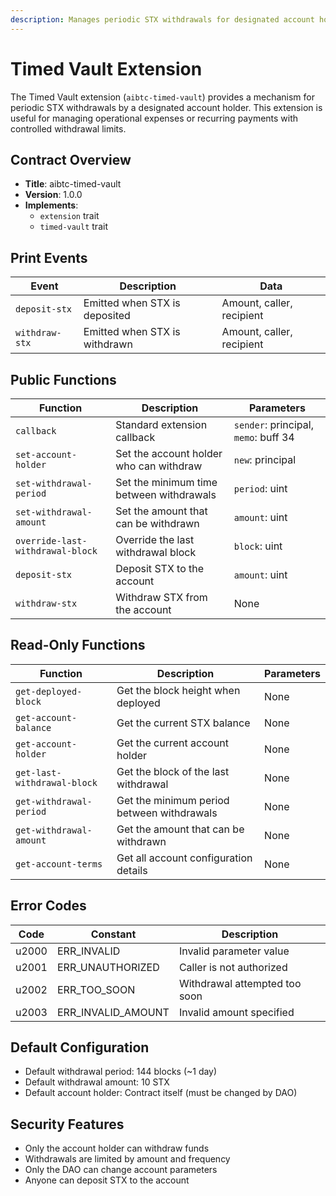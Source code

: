 ```yaml
---
description: Manages periodic STX withdrawals for designated account holder
---
```


# Timed Vault Extension

The Timed Vault extension (`aibtc-timed-vault`) provides a mechanism for periodic STX withdrawals by a designated account holder. This extension is useful for managing operational expenses or recurring payments with controlled withdrawal limits.

## Contract Overview

- **Title**: aibtc-timed-vault
- **Version**: 1.0.0
- **Implements**: 
  - `extension` trait
  - `timed-vault` trait

## Print Events

| Event | Description | Data |
|-------|-------------|------|
| `deposit-stx` | Emitted when STX is deposited | Amount, caller, recipient |
| `withdraw-stx` | Emitted when STX is withdrawn | Amount, caller, recipient |

## Public Functions

| Function | Description | Parameters |
|----------|-------------|------------|
| `callback` | Standard extension callback | `sender`: principal, `memo`: buff 34 |
| `set-account-holder` | Set the account holder who can withdraw | `new`: principal |
| `set-withdrawal-period` | Set the minimum time between withdrawals | `period`: uint |
| `set-withdrawal-amount` | Set the amount that can be withdrawn | `amount`: uint |
| `override-last-withdrawal-block` | Override the last withdrawal block | `block`: uint |
| `deposit-stx` | Deposit STX to the account | `amount`: uint |
| `withdraw-stx` | Withdraw STX from the account | None |

## Read-Only Functions

| Function | Description | Parameters |
|----------|-------------|------------|
| `get-deployed-block` | Get the block height when deployed | None |
| `get-account-balance` | Get the current STX balance | None |
| `get-account-holder` | Get the current account holder | None |
| `get-last-withdrawal-block` | Get the block of the last withdrawal | None |
| `get-withdrawal-period` | Get the minimum period between withdrawals | None |
| `get-withdrawal-amount` | Get the amount that can be withdrawn | None |
| `get-account-terms` | Get all account configuration details | None |

## Error Codes

| Code | Constant | Description |
|------|----------|-------------|
| u2000 | ERR_INVALID | Invalid parameter value |
| u2001 | ERR_UNAUTHORIZED | Caller is not authorized |
| u2002 | ERR_TOO_SOON | Withdrawal attempted too soon |
| u2003 | ERR_INVALID_AMOUNT | Invalid amount specified |

## Default Configuration

- Default withdrawal period: 144 blocks (~1 day)
- Default withdrawal amount: 10 STX
- Default account holder: Contract itself (must be changed by DAO)

## Security Features

- Only the account holder can withdraw funds
- Withdrawals are limited by amount and frequency
- Only the DAO can change account parameters
- Anyone can deposit STX to the account
